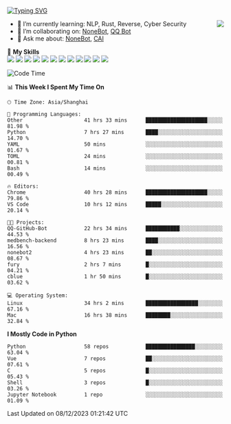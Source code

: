 [![Typing SVG](https://readme-typing-svg.herokuapp.com?size=25&duration=2500&color=8C43EA&vCenter=true&width=200&height=40&lines=Hi+there+%F0%9F%91%8B%F0%9F%8F%BB;I'm+yanyongyu)](https://git.io/typing-svg)

<a href="#">
  <img align="right" src="https://github-readme-stats.vercel.app/api?username=yanyongyu&count_private=true&show_icons=true&bg_color=15,f2f7fd,E0EAFC" />
</a>

- 🌱 I’m currently learning: NLP, Rust, Reverse, Cyber Security
- 👯 I’m collaborating on: [NoneBot](https://github.com/nonebot), [QQ Bot](https://github.com/Mrs4s/go-cqhttp)
- 💬 Ask me about: [NoneBot](https://github.com/nonebot), [CAI](https://github.com/cscs181/CAI)

🌟 **My Skills**  
![](https://img.shields.io/badge/-Python-3e74a2?style=flat-square&logo=Python&logoColor=fff)
![](https://img.shields.io/badge/-TypeScript-3178C6?style=flat-square&logo=TypeScript&logoColor=fff)
![](https://img.shields.io/badge/-Vue-4fc08d?style=flat-square&logo=Vue.js&logoColor=fff)
![](https://img.shields.io/badge/-React-2d98ce?style=flat-square&logo=React&logoColor=fff)
![](https://img.shields.io/badge/-FastAPI-009688?style=flat-square&logo=FastAPI&logoColor=fff)
![](https://img.shields.io/badge/-Linux-000000?style=flat-square&logo=Linux&logoColor=fff)
![](https://img.shields.io/badge/-Docker-2496ED?style=flat-square&logo=Docker&logoColor=fff)
![](https://img.shields.io/badge/-Kubernetes-326CE5?style=flat-square&logo=Kubernetes&logoColor=fff)
![](https://img.shields.io/badge/-GitHub%20Actions-2088FF?style=flat-square&logo=GitHubActions&logoColor=fff)
![](https://img.shields.io/badge/-PostgreSQL-4169E1?style=flat-square&logo=PostgreSQL&logoColor=fff)
![](https://img.shields.io/badge/-Redis-DC382D?style=flat-square&logo=Redis&logoColor=fff)
![](https://img.shields.io/badge/-MongoDB-47A248?style=flat-square&logo=MongoDB&logoColor=fff)

<!--START_SECTION:waka-->
![Code Time](http://img.shields.io/badge/Code%20Time-5%2C447%20hrs%2030%20mins-blue)

📊 **This Week I Spent My Time On** 

```text
🕑︎ Time Zone: Asia/Shanghai

💬 Programming Languages: 
Other                    41 hrs 33 mins      ████████████████████░░░░░   81.98 % 
Python                   7 hrs 27 mins       ████░░░░░░░░░░░░░░░░░░░░░   14.70 % 
YAML                     50 mins             ░░░░░░░░░░░░░░░░░░░░░░░░░   01.67 % 
TOML                     24 mins             ░░░░░░░░░░░░░░░░░░░░░░░░░   00.81 % 
Bash                     14 mins             ░░░░░░░░░░░░░░░░░░░░░░░░░   00.49 % 

🔥 Editors: 
Chrome                   40 hrs 28 mins      ████████████████████░░░░░   79.86 % 
VS Code                  10 hrs 12 mins      █████░░░░░░░░░░░░░░░░░░░░   20.14 % 

🐱‍💻 Projects: 
QQ-GitHub-Bot            22 hrs 34 mins      ███████████░░░░░░░░░░░░░░   44.53 % 
medbench-backend         8 hrs 23 mins       ████░░░░░░░░░░░░░░░░░░░░░   16.56 % 
nonebot2                 4 hrs 23 mins       ██░░░░░░░░░░░░░░░░░░░░░░░   08.67 % 
fury                     2 hrs 7 mins        █░░░░░░░░░░░░░░░░░░░░░░░░   04.21 % 
cblue                    1 hr 50 mins        █░░░░░░░░░░░░░░░░░░░░░░░░   03.62 % 

💻 Operating System: 
Linux                    34 hrs 2 mins       █████████████████░░░░░░░░   67.16 % 
Mac                      16 hrs 38 mins      ████████░░░░░░░░░░░░░░░░░   32.84 % 
```

**I Mostly Code in Python** 

```text
Python                   58 repos            ████████████████░░░░░░░░░   63.04 % 
Vue                      7 repos             ██░░░░░░░░░░░░░░░░░░░░░░░   07.61 % 
C                        5 repos             █░░░░░░░░░░░░░░░░░░░░░░░░   05.43 % 
Shell                    3 repos             █░░░░░░░░░░░░░░░░░░░░░░░░   03.26 % 
Jupyter Notebook         1 repo              ░░░░░░░░░░░░░░░░░░░░░░░░░   01.09 % 
```




 Last Updated on 08/12/2023 01:21:42 UTC
<!--END_SECTION:waka-->
